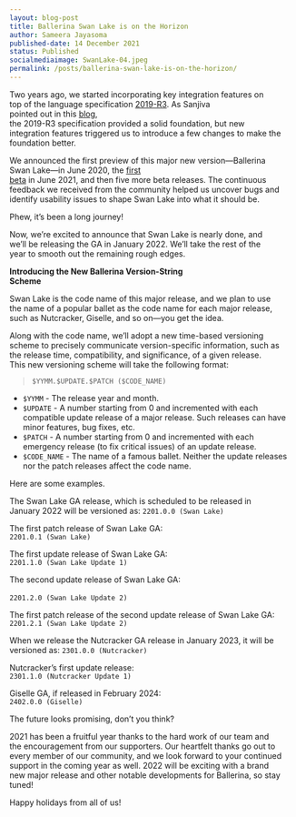 ```yaml
---
layout: blog-post
title: Ballerina Swan Lake is on the Horizon
author: Sameera Jayasoma
published-date: 14 December 2021
status: Published
socialmediaimage: SwanLake-04.jpeg
permalink: /posts/ballerina-swan-lake-is-on-the-horizon/
---
```


<style>p{white-space: break-spaces !important;}</style>

Two years ago, we started incorporating key integration features on top of the language specification [2019-R3](https://ballerina.io/spec/lang/2019R3/). As Sanjiva pointed out in this [blog](https://blog.ballerina.io/posts/announcing-the-first-preview-of-ballerina-swan-lake/), the 2019-R3 specification provided a solid foundation, but new integration features triggered us to introduce a few changes to make the foundation better. 

We announced the first preview of this major new version—Ballerina Swan Lake—in June 2020, the [first beta](https://blog.ballerina.io/posts/announcing-ballerina-swan-lake-beta1/) in June 2021, and then five more beta releases. The continuous feedback we received from the community helped us uncover bugs and identify usability issues to shape Swan Lake into what it should be.

Phew, it’s been a long journey!

Now, we’re excited to announce that Swan Lake is nearly done, and we’ll be releasing the GA in January 2022. We’ll take the rest of the year to smooth out the remaining rough edges.  

__Introducing the New Ballerina Version-String Scheme__

Swan Lake is the code name of this major release, and we plan to use the name of a popular ballet as the code name for each major release, such as Nutcracker, Giselle, and so on—you get the idea. 

Along with the code name, we’ll adopt a new time-based versioning scheme to precisely communicate version-specific information, such as the release time, compatibility, and significance,  of a given release. This new versioning scheme will take the following format:

>`$YYMM.$UPDATE.$PATCH ($CODE_NAME)`

- `$YYMM` - The release year and month. 
- `$UPDATE` - A number starting from 0 and incremented with each compatible update release of a major release. Such releases can have minor features, bug fixes, etc. 
- `$PATCH` - A number starting from 0 and incremented with each emergency release (to fix critical issues) of an update release.
- `$CODE_NAME` - The name of a famous ballet. Neither the update releases nor the patch releases affect the code name. 

Here are some examples.

The Swan Lake GA release, which is scheduled to be released in January 2022 will be versioned as: 
    `2201.0.0 (Swan Lake)`

The first patch release of Swan Lake GA: 
    `2201.0.1 (Swan Lake)`

The first update release of Swan Lake GA: 
    `2201.1.0 (Swan Lake Update 1) `

The second update release of Swan Lake GA:  
    `2201.2.0 (Swan Lake Update 2) `

The first patch release of the second update release of Swan Lake GA: 
    `2201.2.1 (Swan Lake Update 2)` 

When we release the Nutcracker GA release in January 2023, it will be versioned as: 
    `2301.0.0 (Nutcracker)`

Nutcracker’s first update release:
    `2301.1.0 (Nutcracker Update 1)`

Giselle GA, if released in February 2024: 
    `2402.0.0 (Giselle)`

The future looks promising, don’t you think?

2021 has been a fruitful year thanks to the hard work of our team and the encouragement from our supporters. Our heartfelt thanks go out to every member of our community, and we look forward to your continued support in the coming year as well. 2022 will be exciting with a brand new major release and other notable developments for Ballerina, so stay tuned! 

Happy holidays from all of us! 

  